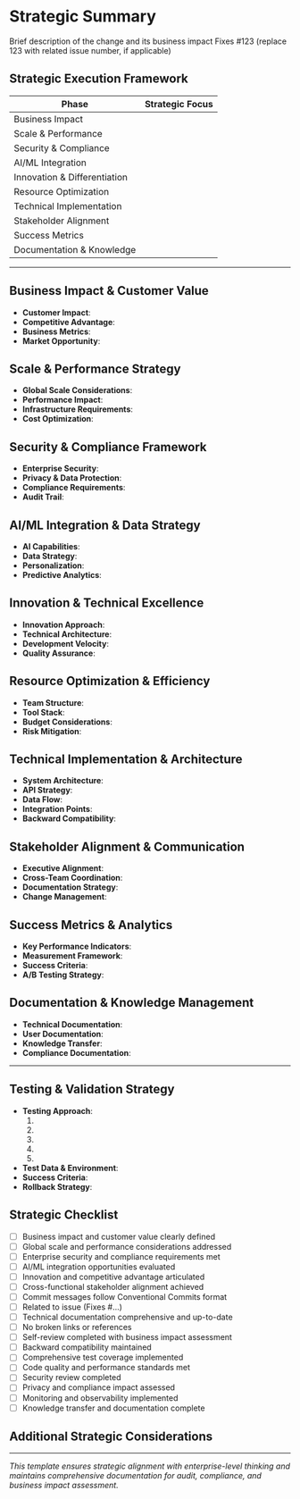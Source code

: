 # Strategic Summary
Brief description of the change and its business impact <!-- Example: Adding feature X to increase customer engagement by Y%, fixing critical bug affecting Z users -->
Fixes #123 (replace 123 with related issue number, if applicable)

## Strategic Execution Framework

| Phase                     | Strategic Focus                                    |
| ------------------------- | -------------------------------------------------- |
| Business Impact           | <!-- Customer value and competitive advantage -->  |
| Scale & Performance       | <!-- Global scalability and performance impact --> |
| Security & Compliance     | <!-- Enterprise security and regulatory impact --> |
| AI/ML Integration         | <!-- AI capabilities and data-driven insights -->  |
| Innovation & Differentiation | <!-- Unique value proposition and innovation --> |
| Resource Optimization     | <!-- Efficient resource utilization -->          |
| Technical Implementation  | <!-- Architecture and technical excellence -->    |
| Stakeholder Alignment     | <!-- Cross-functional collaboration -->          |
| Success Metrics           | <!-- Measurable business outcomes -->            |
| Documentation & Knowledge | <!-- Scalable knowledge management -->           |

---

## Business Impact & Customer Value
- **Customer Impact**: <!-- How this change improves customer experience and drives business value -->
- **Competitive Advantage**: <!-- Strategic differentiation and market positioning -->
- **Business Metrics**: <!-- Expected impact on key business KPIs (revenue, engagement, retention) -->
- **Market Opportunity**: <!-- Market size and strategic opportunity -->

## Scale & Performance Strategy
- **Global Scale Considerations**: <!-- How this scales to millions/billions of users -->
- **Performance Impact**: <!-- Performance benchmarks and optimization strategies -->
- **Infrastructure Requirements**: <!-- Cloud resources and scalability architecture -->
- **Cost Optimization**: <!-- Resource efficiency and cost management -->

## Security & Compliance Framework
- **Enterprise Security**: <!-- Security design principles and threat model -->
- **Privacy & Data Protection**: <!-- GDPR, CCPA, and privacy-by-design considerations -->
- **Compliance Requirements**: <!-- SOC2, ISO27001, and regulatory compliance -->
- **Audit Trail**: <!-- Logging, monitoring, and audit capabilities -->

## AI/ML Integration & Data Strategy
- **AI Capabilities**: <!-- AI/ML features and intelligent automation -->
- **Data Strategy**: <!-- Data collection, processing, and insights generation -->
- **Personalization**: <!-- User personalization and recommendation systems -->
- **Predictive Analytics**: <!-- Forecasting and predictive capabilities -->

## Innovation & Technical Excellence
- **Innovation Approach**: <!-- Novel solutions and technical breakthroughs -->
- **Technical Architecture**: <!-- Cloud-native, microservices, API-first design -->
- **Development Velocity**: <!-- CI/CD, automation, and developer productivity -->
- **Quality Assurance**: <!-- Testing strategy and quality gates -->

## Resource Optimization & Efficiency
- **Team Structure**: <!-- Cross-functional team alignment and responsibilities -->
- **Tool Stack**: <!-- Development tools and technology choices -->
- **Budget Considerations**: <!-- Cost estimation and resource allocation -->
- **Risk Mitigation**: <!-- Risk assessment and contingency planning -->

## Technical Implementation & Architecture
- **System Architecture**: <!-- Cloud-native, microservices, serverless design patterns -->
- **API Strategy**: <!-- RESTful APIs, GraphQL, gRPC considerations -->
- **Data Flow**: <!-- Data architecture and processing pipelines -->
- **Integration Points**: <!-- Third-party integrations and dependencies -->
- **Backward Compatibility**: <!-- Version management and migration strategy -->

## Stakeholder Alignment & Communication
- **Executive Alignment**: <!-- Strategic alignment with business objectives -->
- **Cross-Team Coordination**: <!-- Engineering, Product, Design, Marketing alignment -->
- **Documentation Strategy**: <!-- Knowledge sharing and documentation approach -->
- **Change Management**: <!-- User adoption and change communication -->

## Success Metrics & Analytics
- **Key Performance Indicators**: <!-- Business and technical KPIs -->
- **Measurement Framework**: <!-- Data collection and analysis approach -->
- **Success Criteria**: <!-- Definition of success and acceptance criteria -->
- **A/B Testing Strategy**: <!-- Experimentation and iterative improvement -->

## Documentation & Knowledge Management
- **Technical Documentation**: <!-- API docs, architecture diagrams, code documentation -->
- **User Documentation**: <!-- User guides, feature documentation, release notes -->
- **Knowledge Transfer**: <!-- Team knowledge sharing and onboarding materials -->
- **Compliance Documentation**: <!-- Security reviews, audit trails, compliance records -->

---

## Testing & Validation Strategy
- **Testing Approach**:
  1. <!-- Unit tests and code coverage -->
  2. <!-- Integration tests and API validation -->
  3. <!-- Performance and load testing -->
  4. <!-- Security testing and vulnerability assessment -->
  5. <!-- User acceptance testing and feedback collection -->
- **Test Data & Environment**: <!-- Test data strategy and environment setup -->
- **Success Criteria**: <!-- Acceptance criteria and quality gates -->
- **Rollback Strategy**: <!-- Contingency plans and rollback procedures -->

## Strategic Checklist
- [ ] Business impact and customer value clearly defined
- [ ] Global scale and performance considerations addressed
- [ ] Enterprise security and compliance requirements met
- [ ] AI/ML integration opportunities evaluated
- [ ] Innovation and competitive advantage articulated
- [ ] Cross-functional stakeholder alignment achieved
- [ ] Commit messages follow Conventional Commits format
- [ ] Related to issue (Fixes #...)
- [ ] Technical documentation comprehensive and up-to-date
- [ ] No broken links or references
- [ ] Self-review completed with business impact assessment
- [ ] Backward compatibility maintained
- [ ] Comprehensive test coverage implemented
- [ ] Code quality and performance standards met
- [ ] Security review completed
- [ ] Privacy and compliance impact assessed
- [ ] Monitoring and observability implemented
- [ ] Knowledge transfer and documentation complete

## Additional Strategic Considerations
<!-- Strategic notes, competitive analysis, market considerations, or additional information relevant to business objectives -->

---
*This template ensures strategic alignment with enterprise-level thinking and maintains comprehensive documentation for audit, compliance, and business impact assessment.*